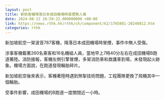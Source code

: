 ```yaml
---
layout: post
title: 新航客機降落日本成田機場時冒煙無人傷
date: 2024-08-12 16:59:22.000000000 +08:00
link: https://news.rthk.hk/rthk/ch/component/k2/1765881-20240812.htm
categories: rthk
---
```


新加坡航空一架波音787客機，降落日本成田機場時冒煙，事件中無人受傷。

涉事客機載著260名乘客和16名機組人員，當地早上7時40分左右在成田機場B跑道著陸。消防接報，客機左側引擎冒煙，多架消防車和救護車到場，未發現起火跡象。機場方面說，在跑道發現輪胎碎片。

新加坡航空後來表示，客機著陸時遇到煞掣技術問題，工程團隊更換了飛機其中一個輪胎。

受事件影響，成田機場的B跑道一度關閉近一小時。
